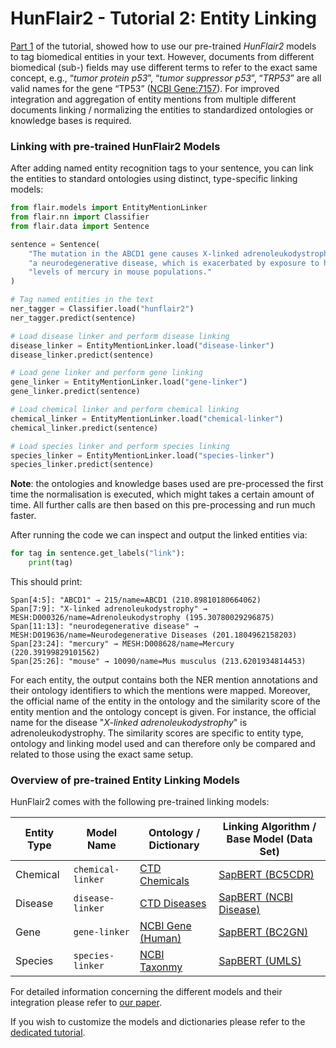 # HunFlair2 - Tutorial 2: Entity Linking

[Part 1](HUNFLAIR2_TUTORIAL_1_TAGGING.md) of the tutorial, showed how to use our pre-trained *HunFlair2* models to
tag biomedical entities in your text. However, documents from different biomedical (sub-) fields may use different
terms to refer to the exact same concept, e.g., “_tumor protein p53_”, “_tumor suppressor p53_”, “_TRP53_” are all
valid names for the gene “TP53” ([NCBI Gene:7157](https://www.ncbi.nlm.nih.gov/gene/7157)).
For improved integration and aggregation of entity mentions from multiple different documents linking / normalizing
the entities to standardized ontologies or knowledge bases is required.

### Linking with pre-trained HunFlair2 Models

After adding named entity recognition tags to your sentence, you can link the entities to standard ontologies
using distinct, type-specific linking models:

```python
from flair.models import EntityMentionLinker
from flair.nn import Classifier
from flair.data import Sentence

sentence = Sentence(
    "The mutation in the ABCD1 gene causes X-linked adrenoleukodystrophy, "
    "a neurodegenerative disease, which is exacerbated by exposure to high "
    "levels of mercury in mouse populations."
)

# Tag named entities in the text
ner_tagger = Classifier.load("hunflair2")
ner_tagger.predict(sentence)

# Load disease linker and perform disease linking
disease_linker = EntityMentionLinker.load("disease-linker")
disease_linker.predict(sentence)

# Load gene linker and perform gene linking
gene_linker = EntityMentionLinker.load("gene-linker")
gene_linker.predict(sentence)

# Load chemical linker and perform chemical linking
chemical_linker = EntityMentionLinker.load("chemical-linker")
chemical_linker.predict(sentence)

# Load species linker and perform species linking
species_linker = EntityMentionLinker.load("species-linker")
species_linker.predict(sentence)
```

**Note**: the ontologies and knowledge bases used are pre-processed the first time the normalisation is executed,
which might takes a certain amount of time. All further calls are then based on this pre-processing and run
much faster.

After running the code we can inspect and output the linked entities via:

```python
for tag in sentence.get_labels("link"):
    print(tag)
```

This should print:

```
Span[4:5]: "ABCD1" → 215/name=ABCD1 (210.89810180664062)
Span[7:9]: "X-linked adrenoleukodystrophy" → MESH:D000326/name=Adrenoleukodystrophy (195.30780029296875)
Span[11:13]: "neurodegenerative disease" → MESH:D019636/name=Neurodegenerative Diseases (201.1804962158203)
Span[23:24]: "mercury" → MESH:D008628/name=Mercury (220.39199829101562)
Span[25:26]: "mouse" → 10090/name=Mus musculus (213.6201934814453)
```

For each entity, the output contains both the NER mention annotations and their ontology identifiers to which
the mentions were mapped. Moreover, the official name of the entity in the ontology and the similarity score
of the entity mention and the ontology concept is given. For instance, the official name for the disease
"_X-linked adrenoleukodystrophy_" is adrenoleukodystrophy. The similarity scores are specific to entity type,
ontology and linking model used and can therefore only be compared and related to those using the exact same
setup.

### Overview of pre-trained Entity Linking Models

HunFlair2 comes with the following pre-trained linking models:

| Entity Type | Model Name        | Ontology / Dictionary                                      | Linking Algorithm / Base Model (Data Set)                                               |
| ----------- | ----------------- | ---------------------------------------------------------- | --------------------------------------------------------------------------------------- |
| Chemical    | `chemical-linker` | [CTD Chemicals](https://ctdbase.org/downloads/#allchems)   | [SapBERT (BC5CDR)](https://huggingface.co/dmis-lab/biosyn-sapbert-bc5cdr-chemical)      |
| Disease     | `disease-linker`  | [CTD Diseases](https://ctdbase.org/downloads/#alldiseases) | [SapBERT (NCBI Disease)](https://huggingface.co/dmis-lab/biosyn-sapbert-bc5cdr-disease) |
| Gene        | `gene-linker`     | [NCBI Gene (Human)](https://www.ncbi.nlm.nih.gov/gene)     | [SapBERT (BC2GN)](https://huggingface.co/dmis-lab/biosyn-sapbert-bc2gn)                 |
| Species     | `species-linker`  | [NCBI Taxonmy](https://www.ncbi.nlm.nih.gov/taxonomy)      | [SapBERT  (UMLS)](https://huggingface.co/cambridgeltl/SapBERT-from-PubMedBERT-fulltext) |

For detailed information concerning the different models and their integration please refer to [our paper](https://arxiv.org/abs/2402.12372).

If you wish to customize the models and dictionaries please refer to the [dedicated tutorial](HUNFLAIR2_TUTORIAL_4_CUSTOMIZE_LINKING.md).
